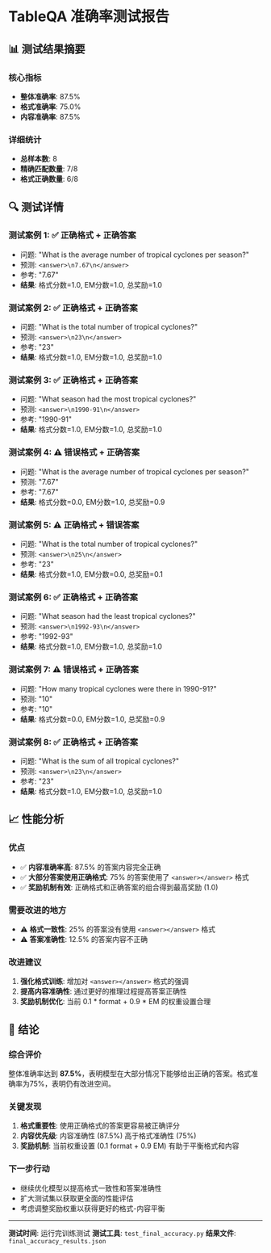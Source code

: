 # TableQA 准确率测试报告

## 📊 测试结果摘要

### 核心指标
- **整体准确率**: 87.5%
- **格式准确率**: 75.0%
- **内容准确率**: 87.5%

### 详细统计
- **总样本数**: 8
- **精确匹配数量**: 7/8
- **格式正确数量**: 6/8

## 🔍 测试详情

### 测试案例 1: ✅ 正确格式 + 正确答案
- 问题: "What is the average number of tropical cyclones per season?"
- 预测: `<answer>\n7.67\n</answer>`
- 参考: "7.67"
- **结果**: 格式分数=1.0, EM分数=1.0, 总奖励=1.0

### 测试案例 2: ✅ 正确格式 + 正确答案
- 问题: "What is the total number of tropical cyclones?"
- 预测: `<answer>\n23\n</answer>`
- 参考: "23"
- **结果**: 格式分数=1.0, EM分数=1.0, 总奖励=1.0

### 测试案例 3: ✅ 正确格式 + 正确答案
- 问题: "What season had the most tropical cyclones?"
- 预测: `<answer>\n1990-91\n</answer>`
- 参考: "1990-91"
- **结果**: 格式分数=1.0, EM分数=1.0, 总奖励=1.0

### 测试案例 4: ⚠️ 错误格式 + 正确答案
- 问题: "What is the average number of tropical cyclones per season?"
- 预测: "7.67"
- 参考: "7.67"
- **结果**: 格式分数=0.0, EM分数=1.0, 总奖励=0.9

### 测试案例 5: ⚠️ 正确格式 + 错误答案
- 问题: "What is the total number of tropical cyclones?"
- 预测: `<answer>\n25\n</answer>`
- 参考: "23"
- **结果**: 格式分数=1.0, EM分数=0.0, 总奖励=0.1

### 测试案例 6: ✅ 正确格式 + 正确答案
- 问题: "What season had the least tropical cyclones?"
- 预测: `<answer>\n1992-93\n</answer>`
- 参考: "1992-93"
- **结果**: 格式分数=1.0, EM分数=1.0, 总奖励=1.0

### 测试案例 7: ⚠️ 错误格式 + 正确答案
- 问题: "How many tropical cyclones were there in 1990-91?"
- 预测: "10"
- 参考: "10"
- **结果**: 格式分数=0.0, EM分数=1.0, 总奖励=0.9

### 测试案例 8: ✅ 正确格式 + 正确答案
- 问题: "What is the sum of all tropical cyclones?"
- 预测: `<answer>\n23\n</answer>`
- 参考: "23"
- **结果**: 格式分数=1.0, EM分数=1.0, 总奖励=1.0

## 📈 性能分析

### 优点
- ✅ **内容准确率高**: 87.5% 的答案内容完全正确
- ✅ **大部分答案使用正确格式**: 75% 的答案使用了 `<answer></answer>` 格式
- ✅ **奖励机制有效**: 正确格式和正确答案的组合得到最高奖励 (1.0)

### 需要改进的地方
- ⚠️ **格式一致性**: 25% 的答案没有使用 `<answer></answer>` 格式
- ⚠️ **答案准确性**: 12.5% 的答案内容不正确

### 改进建议
1. **强化格式训练**: 增加对 `<answer></answer>` 格式的强调
2. **提高内容准确性**: 通过更好的推理过程提高答案正确性
3. **奖励机制优化**: 当前 0.1 * format + 0.9 * EM 的权重设置合理

## 🎯 结论

### 综合评价
整体准确率达到 **87.5%**，表明模型在大部分情况下能够给出正确的答案。格式准确率为75%，表明仍有改进空间。

### 关键发现
1. **格式重要性**: 使用正确格式的答案更容易被正确评分
2. **内容优先级**: 内容准确性 (87.5%) 高于格式准确性 (75%)
3. **奖励机制**: 当前权重设置 (0.1 format + 0.9 EM) 有助于平衡格式和内容

### 下一步行动
- 继续优化模型以提高格式一致性和答案准确性
- 扩大测试集以获取更全面的性能评估
- 考虑调整奖励权重以获得更好的格式-内容平衡

---

**测试时间**: 运行完训练测试
**测试工具**: `test_final_accuracy.py`
**结果文件**: `final_accuracy_results.json`

